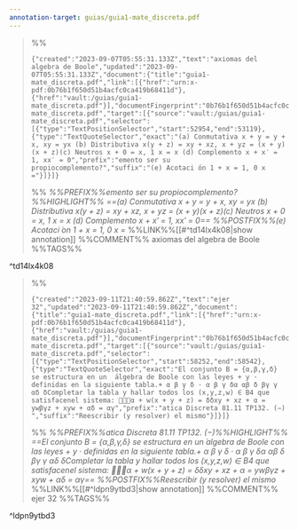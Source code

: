 ```yaml
---
annotation-target: guias/guia1-mate_discreta.pdf
---
```





>%%
>```annotation-json
>{"created":"2023-09-07T05:55:31.133Z","text":"axiomas del algebra de Boole","updated":"2023-09-07T05:55:31.133Z","document":{"title":"guia1-mate_discreta.pdf","link":[{"href":"urn:x-pdf:0b76b1f650d51b4acfc0ca419b68411d"},{"href":"vault:/guias/guia1-mate_discreta.pdf"}],"documentFingerprint":"0b76b1f650d51b4acfc0ca419b68411d"},"uri":"vault:/guias/guia1-mate_discreta.pdf","target":[{"source":"vault:/guias/guia1-mate_discreta.pdf","selector":[{"type":"TextPositionSelector","start":52954,"end":53119},{"type":"TextQuoteSelector","exact":"(a) Conmutativa x + y = y + x, xy = yx (b) Distributiva x(y + z) = xy + xz, x + yz = (x + y)(x + z)(c) Neutros x + 0 = x, 1 x = x (d) Complemento x + x′ = 1, xx′ = 0","prefix":"emento ser su propiocomplemento?","suffix":"(e) Acotaci ́on 1 + x = 1, 0 x ="}]}]}
>```
>%%
>*%%PREFIX%%emento ser su propiocomplemento?%%HIGHLIGHT%% ==(a) Conmutativa x + y = y + x, xy = yx (b) Distributiva x(y + z) = xy + xz, x + yz = (x + y)(x + z)(c) Neutros x + 0 = x, 1 x = x (d) Complemento x + x′ = 1, xx′ = 0== %%POSTFIX%%(e) Acotaci ́on 1 + x = 1, 0 x =*
>%%LINK%%[[#^td14lx4k08|show annotation]]
>%%COMMENT%%
>axiomas del algebra de Boole
>%%TAGS%%
>
^td14lx4k08



>%%
>```annotation-json
>{"created":"2023-09-11T21:40:59.862Z","text":"ejer 32","updated":"2023-09-11T21:40:59.862Z","document":{"title":"guia1-mate_discreta.pdf","link":[{"href":"urn:x-pdf:0b76b1f650d51b4acfc0ca419b68411d"},{"href":"vault:/guias/guia1-mate_discreta.pdf"}],"documentFingerprint":"0b76b1f650d51b4acfc0ca419b68411d"},"uri":"vault:/guias/guia1-mate_discreta.pdf","target":[{"source":"vault:/guias/guia1-mate_discreta.pdf","selector":[{"type":"TextPositionSelector","start":58252,"end":58542},{"type":"TextQuoteSelector","exact":"El conjunto B = {α,β,γ,δ} se estructura en un  ́algebra de Boole con las leyes + y · definidas en la siguiente tabla.+ α β γ δ · α β γ δα αβ δ βγ γ αδ δCompletar la tabla y hallar todos los (x,y,z,w) ∈ B4 que satisfacenel sistema: α + w(x + y + z) = δδxy + xz + α = ywβγz + xyw + αδ = αγ","prefix":"atica Discreta 81.11 TP132. (−) ","suffix":"Reescribir (y resolver) el mismo"}]}]}
>```
>%%
>*%%PREFIX%%atica Discreta 81.11 TP132. (−)%%HIGHLIGHT%% ==El conjunto B = {α,β,γ,δ} se estructura en un  ́algebra de Boole con las leyes + y · definidas en la siguiente tabla.+ α β γ δ · α β γ δα αβ δ βγ γ αδ δCompletar la tabla y hallar todos los (x,y,z,w) ∈ B4 que satisfacenel sistema: α + w(x + y + z) = δδxy + xz + α = ywβγz + xyw + αδ = αγ== %%POSTFIX%%Reescribir (y resolver) el mismo*
>%%LINK%%[[#^ldpn9ytbd3|show annotation]]
>%%COMMENT%%
>ejer 32
>%%TAGS%%
>
^ldpn9ytbd3

